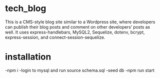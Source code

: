 # tech_blog
This is a CMS-style blog site similar to a Wordpress site, where developers can publish their blog posts and comment on other developers’ posts as well. 
It uses express-handlebars, MySQL2, Sequelize, dotenv, bcrypt, express-session, and connect-session-sequelize.

# installation
-npm i 
-login to mysql and run source schema.sql
-seed db
-npm run start